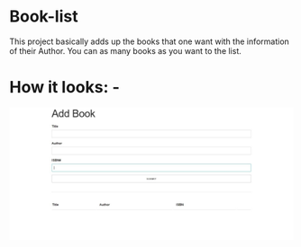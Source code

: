 # Book-list
This project basically adds up the books that one want with the information of their Author.
You can as many books as you want to the list.

# How it looks: -

![](images/project6.jpg)
